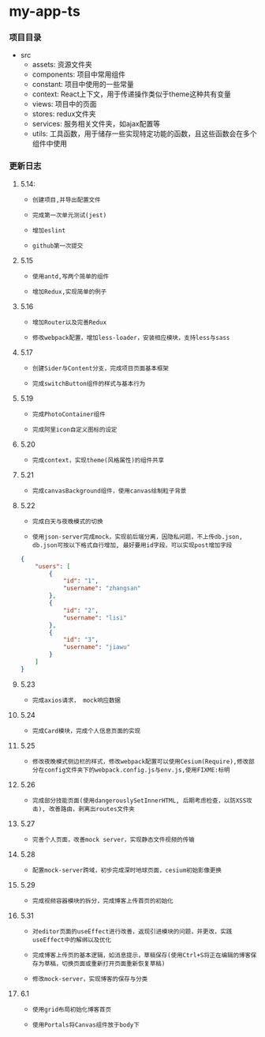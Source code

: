 <!--
 * @Descripttion: 
 * @version: 
 * @Author: liyulong
 * @Date: 2020-05-14 08:25:31
 * @LastEditors: liyulong
 * @LastEditTime: 2020-06-01 10:02:18
 -->
# my-app-ts

### 项目目录

+ src
    - assets: 资源文件夹
    - components: 项目中常用组件
    - constant: 项目中使用的一些常量
    - context: React上下文，用于传递操作类似于theme这种共有变量
    - views: 项目中的页面
    - stores: redux文件夹
    - services: 服务相关文件夹，如ajax配置等
    - utils: 工具函数，用于储存一些实现特定功能的函数，且这些函数会在多个组件中使用

### 更新日志
1. 5.14:  
    +     创建项目,并导出配置文件
    +     完成第一次单元测试(jest)
    +     增加eslint
    +     github第一次提交
2. 5.15  
    +     使用antd,写两个简单的组件
    +     增加Redux,实现简单的例子
5. 5.16  
    +     增加Router以及完善Redux
    +     修改webpack配置，增加less-loader，安装相应模块，支持less与sass
6. 5.17
    +     创建Sider与Content分支，完成项目页面基本框架
    +     完成switchButton组件的样式与基本行为
7. 5.19
    +     完成PhotoContainer组件
    +     完成阿里icon自定义图标的设定
8. 5.20
    +     完成context，实现theme(风格属性)的组件共享
9. 5.21
    +     完成canvasBackground组件，使用canvas绘制粒子背景
10. 5.22
    +     完成白天与夜晚模式的切换
    +     使用json-server完成mock，实现前后端分离，因隐私问题，不上传db.json, db.json可按以下格式自行增加, 最好要用id字段，可以实现post增加字段
    ```json
    {
        "users": [
            {
                "id": "1",
                "username": "zhangsan"
            },
            {
                "id": "2",
                "username": "lisi"
            },
            {
                "id": "3",
                "username": "jiawu"
            }
        ]
    }
    ```
11. 5.23
    +     完成axios请求， mock响应数据
12. 5.24
    +     完成Card模块，完成个人信息页面的实现
13. 5.25
    +     修改夜晚模式侧边栏的样式，修改webpack配置可以使用Cesium(Require),修改部分在config文件夹下的webpack.config.js与env.js,使用FIXME:标明
14. 5.26
    +     完成部分技能页面(使用dangerouslySetInnerHTML, 后期考虑检查，以防XSS攻击), 改善路由，剥离出routes文件夹
15. 5.27
    +     完善个人页面，改善mock server，实现静态文件视频的传输
16. 5.28
    +     配置mock-server跨域，初步完成深时地球页面，cesium初始影像更换
17. 5.29
    +     完成视频容器模块的拆分，完成博客上传首页的初始化
18. 5.31
    +     对editor页面的useEffect进行改善，返现引进模块的问题，并更改，实践useEffect中的解绑以及优化
    +     完成博客上传页的基本逻辑，如消息提示，草稿保存(使用Ctrl+S将正在编辑的博客保存为草稿，切换页面或重新打开页面重新恢复草稿)
    +     修改mock-server，实现博客的保存与分类
19. 6.1
    +     使用grid布局初始化博客首页
    +     使用Portals将Canvas组件放于body下